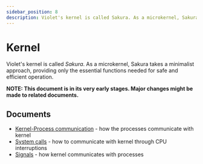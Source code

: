 ```yaml
---
sidebar_position: 8
description: Violet's kernel is called Sakura. As a microkernel, Sakura takes a minimalist approach, providing only the essential functions needed for safe and efficient operation.
---
```


# Kernel

Violet's kernel is called *Sakura*. As a microkernel, Sakura takes a minimalist approach,
providing only the essential functions needed for safe and efficient operation.

**NOTE: This document is in its very early stages. Major changes
might be made to related documents.**

## Documents

- [Kernel-Process communication](./kpc.md) - how the processes communicate with kernel
- [System calls](./syscalls.md) - how to communicate with kernel through CPU interruptions
- [Signals](./signals.md) - how kernel communicates with processes
